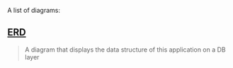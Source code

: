 A list of diagrams:

## [ERD](./erd.md)

> A diagram that displays the data structure of this application on a DB layer